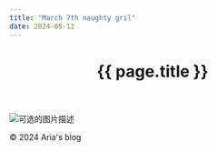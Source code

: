 ```yaml
---
title: "March 7th naughty gril"
date: 2024-05-12
---
```

<head>
  <meta charset="utf-8">
  <meta http-equiv="X-UA-Compatible" content="IE=edge">
  <meta name="viewport" content="width=device-width, initial-scale=1">
  <title>{{ page.title }}</title>
  <link rel="stylesheet" href="{{'/assets/css/main.css' | relative_url }}">
</head>

<body>
  <header>
    <h1>{{ page.title }}</h1>
  </header>

  <main>
    <!-- Your content goes here -->
    <!-- <div>
      <img src="{{'/assets/img/March-7th.png' | relative_url }}" alt="Image description" class="page-head-img"/>
      <p align="center" style="font-size:20px;">March 7th and I</p>
    </div> -->
    <div class="image-container">
        <img src="{{ '/assets/img/March-7th.png'| relative_url }}" alt="可选的图片描述" class="page-head-img"/>
    </div>
  </main>
  <footer>
    <!-- Your footer content goes here -->
    <p>© 2024 Aria's blog</p>
  </footer>

  <script src="{{ site.baseurl }}/assets/js/main.js"></script>
</body>
